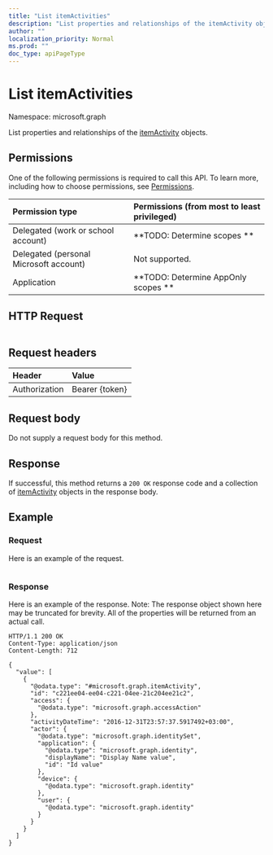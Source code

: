 ```yaml
---
title: "List itemActivities"
description: "List properties and relationships of the itemActivity objects."
author: ""
localization_priority: Normal
ms.prod: ""
doc_type: apiPageType
---
```


# List itemActivities

Namespace: microsoft.graph

List properties and relationships of the [itemActivity](../resources/itemactivity.md) objects.

## Permissions
One of the following permissions is required to call this API. To learn more, including how to choose permissions, see [Permissions](/concepts/permissions-reference.md).

|Permission type|Permissions (from most to least privileged)|
|:---|:---|
|Delegated (work or school account)|**TODO: Determine scopes **|
|Delegated (personal Microsoft account)|Not supported.|
|Application|**TODO: Determine AppOnly scopes **|

## HTTP Request
<!-- {
  "blockType": "ignored"
}
-->
``` http
```

## Request headers
|Header|Value|
|:---|:---|
|Authorization|Bearer {token}|

## Request body
Do not supply a request body for this method.

## Response
If successful, this method returns a `200 OK` response code and a collection of [itemActivity](../resources/itemactivity.md) objects in the response body.

## Example

### Request
Here is an example of the request.
<!-- {
  "blockType": "request",
  "name": "get_itemactivity"
}
-->
``` http

```

### Response
Here is an example of the response. Note: The response object shown here may be truncated for brevity. All of the properties will be returned from an actual call.
<!-- {
  "blockType": "response",
  "truncated": true,
  "@odata.type": "collection(microsoft.graph.itemactivity)"
}
-->
``` http
HTTP/1.1 200 OK
Content-Type: application/json
Content-Length: 712

{
  "value": [
    {
      "@odata.type": "#microsoft.graph.itemActivity",
      "id": "c221ee04-ee04-c221-04ee-21c204ee21c2",
      "access": {
        "@odata.type": "microsoft.graph.accessAction"
      },
      "activityDateTime": "2016-12-31T23:57:37.5917492+03:00",
      "actor": {
        "@odata.type": "microsoft.graph.identitySet",
        "application": {
          "@odata.type": "microsoft.graph.identity",
          "displayName": "Display Name value",
          "id": "Id value"
        },
        "device": {
          "@odata.type": "microsoft.graph.identity"
        },
        "user": {
          "@odata.type": "microsoft.graph.identity"
        }
      }
    }
  ]
}
```


